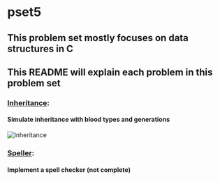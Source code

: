 # pset5

## This problem set mostly focuses on data structures in C

## This README will explain each problem in this problem set

### [Inheritance](./inheritance/):
#### Simulate inheritance with blood types and generations
![Inheritance](../screenshots/inheritance.bmp)

### [Speller](./speller/):
#### Implement a spell checker (not complete)